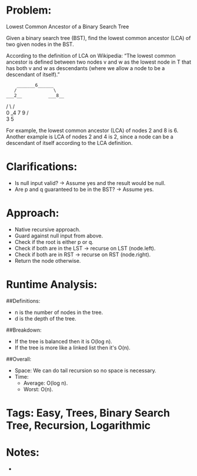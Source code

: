 # Problem:
  Lowest Common Ancestor of a Binary Search Tree
  
  Given a binary search tree (BST), find the lowest common ancestor (LCA) of two given nodes in the BST.

  According to the definition of LCA on Wikipedia: “The lowest common ancestor is defined between two nodes v and w as the lowest node in T that has both v and w as descendants (where we allow a node to be a descendant of itself).”

        _______6______
       /              \
    ___2__          ___8__
   /      \        /      \
   0      _4       7       9
         /  \
         3   5
         
  For example, the lowest common ancestor (LCA) of nodes 2 and 8 is 6. Another example is LCA of nodes 2 and 4 is 2, since a node can be a descendant of itself according to the LCA definition.
  
# Clarifications:
  - Is null input valid? -> Assume yes and the result would be null.
  - Are p and q guaranteed to be in the BST? -> Assume yes.

# Approach:
  - Native recursive approach.
  - Guard against null input from above.
  - Check if the root is either p or q.
  - Check if both are in the LST -> recurse on LST (node.left).
  - Check if both are in RST -> recurse on RST (node.right).
  - Return the node otherwise.

# Runtime Analysis:
##Definitions:
  - n is the number of nodes in the tree.
  - d is the depth of the tree.

##Breakdown:
  - If the tree is balanced then it is O(log n).
  - If the tree is more like a linked list then it's O(n).

##Overall:
  - Space: We can do tail recursion so no space is necessary.
  - Time:
    - Average: O(log n).
    - Worst: O(n).

# Tags: Easy, Trees, Binary Search Tree, Recursion, Logarithmic

# Notes:
  - 